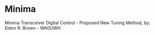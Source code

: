 Minima
======

Minima Transceiver Digital Control -  Proposed New Tuning Method, by: Eldon R. Brown - WA0UWH
